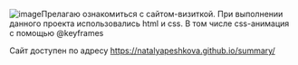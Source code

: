 ![image](https://github.com/NatalyaPeshkova/summary/assets/95089144/07d0cf91-9e6e-4e6d-98db-39babf904ac9)Прелагаю ознакомиться с сайтом-визиткой. При выполнении данного проекта использовались html и css. В том числе css-анимация с помощью @keyframes 

Сайт доступен по адресу https://natalyapeshkova.github.io/summary/
